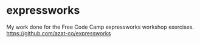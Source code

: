 # expressworks
My work done for the Free Code Camp expressworks workshop exercises.
https://github.com/azat-co/expressworks 
